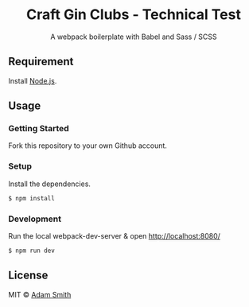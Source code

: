 <div align="center">
  <h1>Craft Gin Clubs - Technical Test</h1>
  <p>A webpack boilerplate with Babel and Sass / SCSS</p>
</div>

## Requirement
Install [Node.js](https://nodejs.org/en/).

## Usage

### Getting Started

Fork this repository to your own Github account.

### Setup
Install the dependencies.
```bash
$ npm install
```

### Development
Run the local webpack-dev-server & open [http://localhost:8080/](http://localhost:8080/)
```bash
$ npm run dev
```

## License

MIT © [Adam Smith](https://github.com/craft-gin-club-dev)